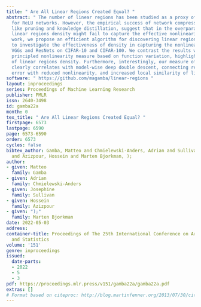 ```yaml
---
title: " Are All Linear Regions Created Equal? "
abstract: " The number of linear regions has been studied as a proxy of complexity
  for ReLU networks. However, the empirical success of network compression techniques
  like pruning and knowledge distillation, suggest that in the overparameterized setting,
  linear regions density might fail to capture the effective nonlinearity. In this
  work, we propose an efficient algorithm for discovering linear regions and use it
  to investigate the effectiveness of density in capturing the nonlinearity of trained
  VGGs and ResNets on CIFAR-10 and CIFAR-100. We contrast the results with a more
  principled nonlinearity measure based on function variation, highlighting the shortcomings
  of linear regions density. Furthermore, interestingly, our measure of nonlinearity
  clearly correlates with model-wise deep double descent, connecting reduced test
  error with reduced nonlinearity, and increased local similarity of linear regions. "
software: " https://github.com/magamba/linear-regions "
layout: inproceedings
series: Proceedings of Machine Learning Research
publisher: PMLR
issn: 2640-3498
id: gamba22a
month: 0
tex_title: " Are All Linear Regions Created Equal? "
firstpage: 6573
lastpage: 6590
page: 6573-6590
order: 6573
cycles: false
bibtex_author: Gamba, Matteo and Chmielewski-Anders, Adrian and Sullivan, Josephine
  and Azizpour, Hossein and Marten Bjorkman, );
author:
- given: Matteo
  family: Gamba
- given: Adrian
  family: Chmielewski-Anders
- given: Josephine
  family: Sullivan
- given: Hossein
  family: Azizpour
- given: ");"
  family: Marten Bjorkman
date: 2022-05-03
address:
container-title: Proceedings of The 25th International Conference on Artificial Intelligence
  and Statistics
volume: '151'
genre: inproceedings
issued:
  date-parts:
  - 2022
  - 5
  - 3
pdf: https://proceedings.mlr.press/v151/gamba22a/gamba22a.pdf
extras: []
# Format based on citeproc: http://blog.martinfenner.org/2013/07/30/citeproc-yaml-for-bibliographies/
---
```

